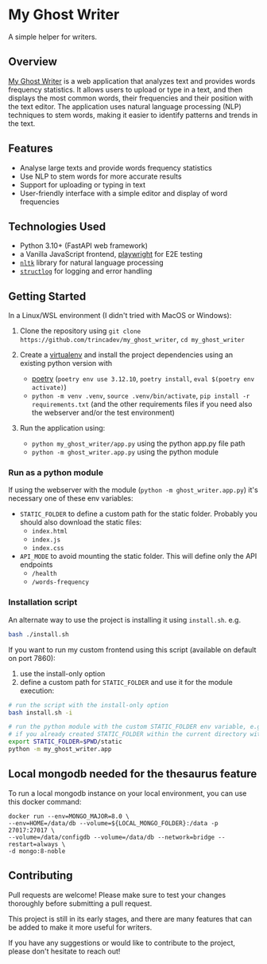 # My Ghost Writer

A simple helper for writers.

## Overview

[My Ghost Writer](https://github.com/trincadev/my_ghost_writer/) is a web application that analyzes text and provides words frequency statistics. It allows users to upload or type in a text, and then displays the most common words, their frequencies and their position with the text editor. The application uses natural language processing (NLP) techniques to stem words, making it easier to identify patterns and trends in the text.

## Features

* Analyse large texts and provide words frequency statistics
* Use NLP to stem words for more accurate results
* Support for uploading or typing in text
* User-friendly interface with a simple editor and display of word frequencies

## Technologies Used

* Python 3.10+ (FastAPI web framework)
* a Vanilla JavaScript frontend, [playwright](https://playwright.dev/) for E2E testing
* [`nltk`](https://www.nltk.org/) library for natural language processing
* [`structlog`](https://www.structlog.org/) for logging and error handling

## Getting Started

In a Linux/WSL environment (I didn't tried with MacOS or Windows):

1. Clone the repository using `git clone https://github.com/trincadev/my_ghost_writer`, `cd my_ghost_writer`
2. Create a [virtualenv](https://virtualenv.pypa.io/en/latest/user_guide.html) and install the project dependencies using an existing python version with

   * [poetry](https://python-poetry.org/) (`poetry env use 3.12.10`, `poetry install`, `eval $(poetry env activate)`)
   * `python -m venv .venv`, `source .venv/bin/activate`, `pip install -r requirements.txt` (and the other requirements files if you need also the webserver and/or the test environment)

3. Run the application using:
   * `python my_ghost_writer/app.py` using the python app.py file path
   * `python -m ghost_writer.app.py` using the python module

### Run as a python module

If using the webserver with the module (`python -m ghost_writer.app.py`) it's necessary one of these env variables:

* `STATIC_FOLDER` to define a custom path for the static folder. Probably you should also download the static files:
  * `index.html`
  * `index.js`
  * `index.css`
* `API_MODE` to avoid mounting the static folder. This will define only the API endpoints
  * `/health`
  * `/words-frequency`

### Installation script

An alternate way to use the project is installing it using `install.sh`. e.g.

```bash
bash ./install.sh
```

If you want to run my custom frontend using this script (available on default on port 7860):

1. use the install-only option
2. define a custom path for `STATIC_FOLDER` and use it for the module execution:

```bash
# run the script with the install-only option
bash install.sh -i

# run the python module with the custom STATIC_FOLDER env variable, e.g.
# if you already created STATIC_FOLDER within the current directory with the needed files within, see above
export STATIC_FOLDER=$PWD/static
python -m my_ghost_writer.app
```

## Local mongodb needed for the thesaurus feature

To run a local mongodb instance on your local environment, you can use this docker command:

```
docker run --env=MONGO_MAJOR=8.0 \
--env=HOME=/data/db --volume=${LOCAL_MONGO_FOLDER}:/data -p 27017:27017 \
--volume=/data/configdb --volume=/data/db --network=bridge --restart=always \
-d mongo:8-noble
```

## Contributing

Pull requests are welcome! Please make sure to test your changes thoroughly before submitting a pull request.

This project is still in its early stages, and there are many features that can be added to make it more useful for writers.

If you have any suggestions or would like to contribute to the project, please don't hesitate to reach out!

